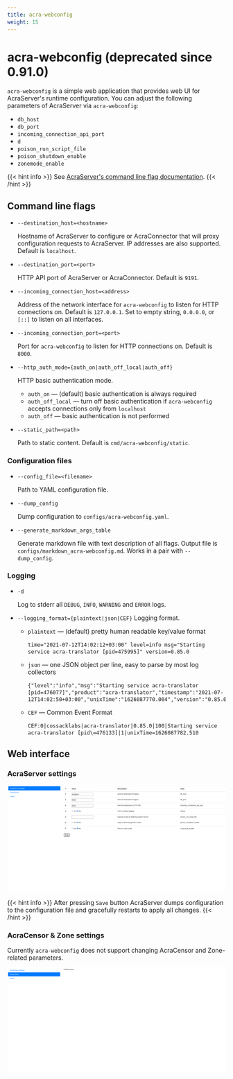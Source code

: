 ```yaml
---
title: acra-webconfig
weight: 15
---
```


# acra-webconfig (deprecated since 0.91.0)

`acra-webconfig` is a simple web application that provides web UI for AcraServer's runtime configuration.
You can adjust the following parameters of AcraServer via `acra-webconfig`:
* `db_host`
* `db_port`
* `incoming_connection_api_port`
* `d`
* `poison_run_script_file`
* `poison_shutdown_enable`
* `zonemode_enable`

{{< hint info >}}
See [AcraServer's command line flag documentation](/acra/configuring-maintaining/general-configuration/acra-server/#command-line-flags).
{{< /hint >}}

## Command line flags

* `--destination_host=<hostname>`

  Hostname of AcraServer to configure or AcraConnector that will proxy configuration requests to AcraServer.
  IP addresses are also supported.
  Default is `localhost`.

* `--destination_port=<port>`

  HTTP API port of AcraServer or AcraConnector.
  Default is `9191`.

* `--incoming_connection_host=<address>`

  Address of the network interface for `acra-webconfig` to listen for HTTP connections on.
  Default is `127.0.0.1`.
  Set to empty string, `0.0.0.0`, or `[::]` to listen on all interfaces.

* `--incoming_connection_port=<port>`

  Port for `acra-webconfig` to listen for HTTP connections on.
  Default is `8000`.

* `--http_auth_mode={auth_on|auth_off_local|auth_off}`

  HTTP basic authentication mode.

    * `auth_on` — (default) basic authentication is always required
    * `auth_off_local` — turn off basic authentication if `acra-webconfig` accepts connections only from `localhost`
    * `auth_off` — basic authentication is not performed

* `--static_path=<path>`

  Path to static content.
  Default is `cmd/acra-webconfig/static`.

### Configuration files

* `--config_file=<filename>`

  Path to YAML configuration file.

* `--dump_config`

  Dump configuration to `configs/acra-webconfig.yaml`.

* `--generate_markdown_args_table`

  Generate markdown file with text description of all flags.
  Output file is `configs/markdown_acra-webconfig.md`.
  Works in a pair with `--dump_config`.

### Logging

* `-d`

  Log to stderr all `DEBUG`, `INFO`, `WARNING` and `ERROR` logs.

* `--logging_format={plaintext|json|CEF}`
  Logging format.

    * `plaintext` — (default) pretty human readable key/value format<br>
      ```
      time="2021-07-12T14:02:12+03:00" level=info msg="Starting service acra-translator [pid=475995]" version=0.85.0
      ```

    * `json` — one JSON object per line, easy to parse by most log collectors<br>
      ```
      {"level":"info","msg":"Starting service acra-translator [pid=476077]","product":"acra-translator","timestamp":"2021-07-12T14:02:50+03:00","unixTime":"1626087770.004","version":"0.85.0"}
      ```

    * `CEF` — Common Event Format<br>
      ```
      CEF:0|cossacklabs|acra-translator|0.85.0|100|Starting service acra-translator [pid\=476133]|1|unixTime=1626087782.510
      ```

## Web interface

### AcraServer settings

![](/files/acra-webconfig/acra-webconfig-ui.png)

{{< hint info >}}
After pressing `Save` button AcraServer dumps configuration to the configuration file and gracefully restarts to apply all changes.
{{< /hint >}}

### AcraCensor & Zone settings

Currently `acra-webconfig` does not support changing AcraCensor and Zone-related parameters.

![](/files/acra-webconfig/acra-webconfig-acracensor.png)

